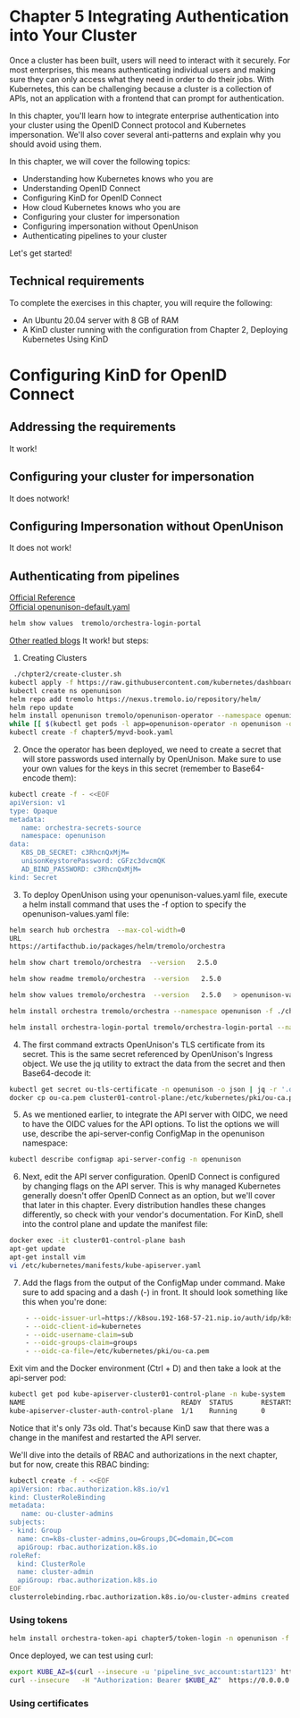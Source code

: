 # Chapter 5 Integrating Authentication into Your Cluster
Once a cluster has been built, users will need to interact with it securely. For most enterprises, this means authenticating individual users and making sure they can only access what they need in order to do their jobs. With Kubernetes, this can be challenging because a cluster is a collection of APIs, not an application with a frontend that can prompt for authentication.

In this chapter, you'll learn how to integrate enterprise authentication into your cluster using the OpenID Connect protocol and Kubernetes impersonation. We'll also cover several anti-patterns and explain why you should avoid using them.

In this chapter, we will cover the following topics:

* Understanding how Kubernetes knows who you are
* Understanding OpenID Connect
* Configuring KinD for OpenID Connect
* How cloud Kubernetes knows who you are
* Configuring your cluster for impersonation
* Configuring impersonation without OpenUnison
* Authenticating pipelines to your cluster

Let's get started!

## Technical requirements
To complete the exercises in this chapter, you will require the following:

* An Ubuntu 20.04 server with 8 GB of RAM
* A KinD cluster running with the configuration from Chapter 2, Deploying Kubernetes Using KinD

# Configuring KinD for OpenID Connect
## Addressing the requirements
It work! 
## Configuring your cluster for impersonation
  It does notwork! 
## Configuring Impersonation without OpenUnison
  It does not work! 
## Authenticating from pipelines
[Official Reference](https://openunison.github.io/deployauth/#deploy-the-portal)  
[Official openunison-default.yaml](https://openunison.github.io/assets/yaml/openunison-default.yaml)    
```bash            
helm show values  tremolo/orchestra-login-portal
```
[Other reatled blogs](https://www.tremolosecurity.com/post/pipelines-and-kubernetes-authentication)
 It work! 
 but steps:
1.  Creating Clusters 
```bash
 ./chpter2/create-cluster.sh
kubectl apply -f https://raw.githubusercontent.com/kubernetes/dashboard/v2.4.0/aio/deploy/recommended.yaml
kubectl create ns openunison
helm repo add tremolo https://nexus.tremolo.io/repository/helm/
helm repo update
helm install openunison tremolo/openunison-operator --namespace openunison
while [[ $(kubectl get pods -l app=openunison-operator -n openunison -o 'jsonpath={..status.conditions[?(@.type=="Ready")].status}') != "True" ]]; do echo "waiting for operator pod" && sleep 1; done
kubectl create -f chapter5/myvd-book.yaml
 ``` 
2. Once the operator has been deployed, we need to create a secret that will store passwords used internally by OpenUnison. Make sure to use your own values for the keys in this secret (remember to Base64-encode them):
```bash 
kubectl create -f - <<EOF
apiVersion: v1
type: Opaque
metadata:
   name: orchestra-secrets-source
   namespace: openunison
data:
   K8S_DB_SECRET: c3RhcnQxMjM= 
   unisonKeystorePassword: cGFzc3dvcmQK
   AD_BIND_PASSWORD: c3RhcnQxMjM=
kind: Secret
```

3. To deploy OpenUnison using your openunison-values.yaml file, execute a helm install command that uses the -f option to specify the openunison-values.yaml file:
```bash
helm search hub orchestra  --max-col-width=0
URL                                                                                     CHART VERSION   APP VERSION     DESCRIPTION
https://artifacthub.io/packages/helm/tremolo/orchestra                                  2.5.0           1.0.24          A Helm chart for Kubernetes

helm show chart tremolo/orchestra  --version   2.5.0

helm show readme tremolo/orchestra  --version   2.5.0

helm show values tremolo/orchestra  --version   2.5.0   > openunison-values-today.yaml

helm install orchestra tremolo/orchestra --namespace openunison -f ./chapter5/openunison-values-20220104.yaml

helm install orchestra-login-portal tremolo/orchestra-login-portal --namespace openunison -f ./chapter5/openunison-values-20220104.yaml
```
4. The first command extracts OpenUnison's TLS certificate from its secret. This is the same secret referenced by OpenUnison's Ingress object. We use the jq utility to extract the data from the secret and then Base64-decode it:
```bash                   
kubectl get secret ou-tls-certificate -n openunison -o json | jq -r '.data["tls.crt"]' | base64 -d > ou-ca.pem
docker cp ou-ca.pem cluster01-control-plane:/etc/kubernetes/pki/ou-ca.pem
```
5. As we mentioned earlier, to integrate the API server with OIDC, we need to have the OIDC values for the API options. To list the options we will use, describe the api-server-config ConfigMap in the openunison namespace:
```bash                   
kubectl describe configmap api-server-config -n openunison
```
6. Next, edit the API server configuration. OpenID Connect is configured by changing flags on the API server. This is why managed Kubernetes generally doesn't offer OpenID Connect as an option, but we'll cover that later in this chapter. Every distribution handles these changes differently, so check with your vendor's documentation. For KinD, shell into the control plane and update the manifest file:
```bash                   
docker exec -it cluster01-control-plane bash
apt-get update
apt-get install vim
vi /etc/kubernetes/manifests/kube-apiserver.yaml
```
7. Add the flags from the output of the ConfigMap under command. Make sure to add spacing and a dash (-) in front. It should look something like this when you're done:
```bash                   
    - --oidc-issuer-url=https://k8sou.192-168-57-21.nip.io/auth/idp/k8sIdp
    - --oidc-client-id=kubernetes
    - --oidc-username-claim=sub
    - --oidc-groups-claim=groups
    - --oidc-ca-file=/etc/kubernetes/pki/ou-ca.pem
```
Exit vim and the Docker environment (Ctrl + D) and then take a look at the api-server pod:
```bash    
kubectl get pod kube-apiserver-cluster01-control-plane -n kube-system
NAME                                       READY  STATUS       RESTARTS  AGE
kube-apiserver-cluster-auth-control-plane  1/1    Running      0         73s
```
Notice that it's only 73s old. That's because KinD saw that there was a change in the manifest and restarted the API server.
                   
We'll dive into the details of RBAC and authorizations in the next chapter, but for now, create this RBAC binding:
```bash
kubectl create -f - <<EOF
apiVersion: rbac.authorization.k8s.io/v1
kind: ClusterRoleBinding
metadata:
   name: ou-cluster-admins
subjects:
- kind: Group
  name: cn=k8s-cluster-admins,ou=Groups,DC=domain,DC=com 
  apiGroup: rbac.authorization.k8s.io
roleRef:
  kind: ClusterRole
  name: cluster-admin
  apiGroup: rbac.authorization.k8s.io
EOF
clusterrolebinding.rbac.authorization.k8s.io/ou-cluster-admins created
```
### Using tokens
```bash
helm install orchestra-token-api chapter5/token-login -n openunison -f chapter5/openunison-values-20220104.yaml
```
Once deployed, we can test using curl:

```bash
export KUBE_AZ=$(curl --insecure -u 'pipeline_svc_account:start123' https://k8sou.192-168-2-114.nip.io/k8s-api-token/token/user | jq -r '.token.id_token')
curl --insecure   -H "Authorization: Bearer $KUBE_AZ"  https://0.0.0.0:6443/api
```
### Using certificates
